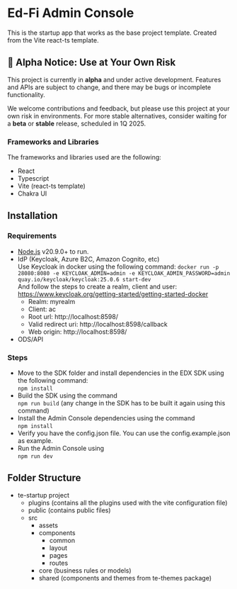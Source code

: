 # Ed-Fi Admin Console
This is the startup app that works as the base project template. Created
from the Vite react-ts template. 

## 🚨 Alpha Notice: Use at Your Own Risk

This project is currently in **alpha** and under active development. Features and APIs are subject to change, and there may be bugs or incomplete functionality. 

We welcome contributions and feedback, but please use this project at your own risk in environments. For more stable alternatives, consider waiting for a **beta** or **stable** release, scheduled in 1Q 2025.

### Frameworks and Libraries
The frameworks and libraries used are the following: 
- React 
- Typescript
- Vite (react-ts template)
- Chakra UI

## Installation
### Requirements
- [Node.js](https://nodejs.org/) v20.9.0+ to run.
- IdP (Keycloak, Azure B2C, Amazon Cognito, etc) <br>
  Use Keycloak in docker using the following command:
  ```docker run -p 28080:8080 -e KEYCLOAK_ADMIN=admin -e KEYCLOAK_ADMIN_PASSWORD=admin quay.io/keycloak/keycloak:25.0.6 start-dev``` <br> And follow the steps to create a realm, client and user: https://www.keycloak.org/getting-started/getting-started-docker
  - Realm: myrealm
  - Client: ac
  - Root url: http://localhost:8598/
  - Valid redirect uri: http://localhost:8598/callback
  - Web origin: http://localhost:8598/
- ODS/API 

### Steps

- Move to the SDK folder and install dependencies in the EDX SDK using the following command: <br>
  ```npm install```
- Build the SDK using the command <br>
  ```npm run build``` 
  (any change in the SDK has to be built it again using this command)
- Install the Admin Console dependencies using the command <br>
  ```npm install```
- Verify you have the config.json file. You can use the config.example.json as example.
- Run the Admin Console using <br>
  ```npm run dev```
  

## Folder Structure
- te-startup project
    - plugins (contains all the plugins used with the vite configuration file)
    - public (contains public files)
    - src
        - assets
        - components
            - common
            - layout
            - pages
            - routes
        - core (business rules or models)
        - shared (components and themes from te-themes package)
